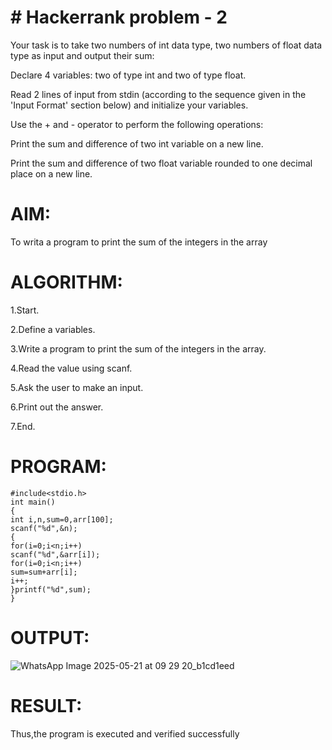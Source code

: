 # # Hackerrank problem - 2

Your task is to take two numbers of int data type, two numbers of float data type as input and output their sum:

Declare 4 variables: two of type int and two of type float.

Read 2 lines of input from stdin (according to the sequence given in the 'Input Format' section below) and initialize your variables.

Use the + and - operator to perform the following operations:

Print the sum and difference of two int variable on a new line.

Print the sum and difference of two float variable rounded to one decimal place on a new line.

# AIM:
 To writa a program to print the sum of the integers in the array

 # ALGORITHM:
 1.Start.
 
2.Define a variables.

3.Write a program to print the sum of the integers in the array.

4.Read the value using scanf.

5.Ask the user to make an input.

6.Print out the answer.

7.End.

# PROGRAM:
```
#include<stdio.h>
int main()
{
int i,n,sum=0,arr[100];
scanf("%d",&n);
{
for(i=0;i<n;i++)
scanf("%d",&arr[i]);
for(i=0;i<n;i++)
sum=sum+arr[i];
i++;
}printf("%d",sum);
}
```

# OUTPUT:
![WhatsApp Image 2025-05-21 at 09 29 20_b1cd1eed](https://github.com/user-attachments/assets/0df904d1-f63a-4826-9e04-4226e720ded5)

# RESULT:
Thus,the program is executed and verified successfully
